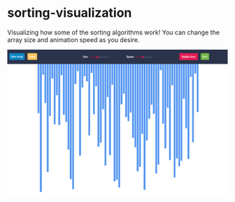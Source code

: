 # sorting-visualization

Visualizing how some of the sorting algorithms work! You can change the array size and animation speed as you desire.


<img src="./sortingvi" />
